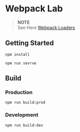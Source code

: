 # Webpack Lab

> **NOTE**  
> See Here [Webpack Loaders](https://www.guychienll.dev/docs/web/webpack/loaders)


## Getting Started

```shell
npm install
```

```shell
npm run sevrve
```

## Build

### Production

```shell
npm run build:prod
```

### Development

```shell
npm run build:dev
```

